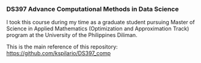 ### DS397 Advance Computational Methods in Data Science 

I took this course during my time as a graduate student pursuing Master of Science in Applied Mathematics (Optimization and Approximation Track) program at the University of the Philippines Diliman.

This is the main reference of this repository: https://github.com/kspilario/DS397_comp
